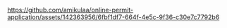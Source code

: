 https://github.com/amikulaa/online-permit-application/assets/142363956/6fbf1df7-664f-4e5c-9f36-c30e7c7792b6

